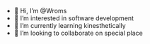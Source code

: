 - 👋 Hi, I’m @Wroms
- 👀 I’m interested in software development
- 🌱 I’m currently learning kinesthetically
- 💞️ I’m looking to collaborate on special place
